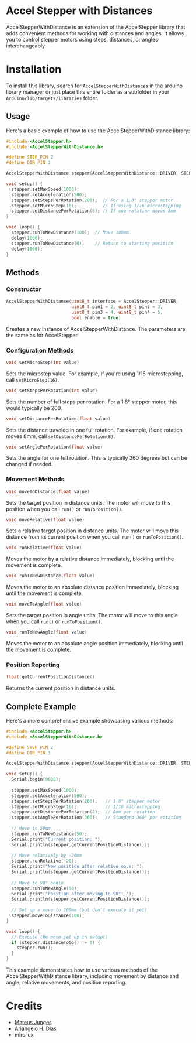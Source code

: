 # Accel Stepper with Distances

AccelStepperWithDistance is an extension of the AccelStepper library that adds convenient methods for working with distances and angles. It allows you to control stepper motors using steps, distances, or angles interchangeably.

# Installation

To install this library, search for `AccelStepperWithDistances` in the arduino library manager or just place this entire folder as a subfolder in your
`Arduino/lib/targets/libraries` folder.


## Usage

Here's a basic example of how to use the AccelStepperWithDistance library:

```cpp
#include <AccelStepper.h>
#include <AccelStepperWithDistance.h>

#define STEP_PIN 2
#define DIR_PIN 3

AccelStepperWithDistance stepper(AccelStepperWithDistance::DRIVER, STEP_PIN, DIR_PIN);

void setup() {
  stepper.setMaxSpeed(1000);
  stepper.setAcceleration(500);
  stepper.setStepsPerRotation(200);  // For a 1.8° stepper motor
  stepper.setMicroStep(16);          // If using 1/16 microstepping
  stepper.setDistancePerRotation(8); // If one rotation moves 8mm
}

void loop() {
  stepper.runToNewDistance(100);  // Move 100mm
  delay(1000);
  stepper.runToNewDistance(0);    // Return to starting position
  delay(1000);
}
```

## Methods

### Constructor

```cpp
AccelStepperWithDistance(uint8_t interface = AccelStepper::DRIVER, 
                         uint8_t pin1 = 2, uint8_t pin2 = 3, 
                         uint8_t pin3 = 4, uint8_t pin4 = 5, 
                         bool enable = true)
```

Creates a new instance of AccelStepperWithDistance. The parameters are the same as for AccelStepper.

### Configuration Methods

```cpp
void setMicroStep(int value)
```
Sets the microstep value. For example, if you're using 1/16 microstepping, call `setMicroStep(16)`.

```cpp
void setStepsPerRotation(int value)
```
Sets the number of full steps per rotation. For a 1.8° stepper motor, this would typically be 200.

```cpp
void setDistancePerRotation(float value)
```
Sets the distance traveled in one full rotation. For example, if one rotation moves 8mm, call `setDistancePerRotation(8)`.

```cpp
void setAnglePerRotation(float value)
```
Sets the angle for one full rotation. This is typically 360 degrees but can be changed if needed.

### Movement Methods

```cpp
void moveToDistance(float value)
```
Sets the target position in distance units. The motor will move to this position when you call `run()` or `runToPosition()`.

```cpp
void moveRelative(float value)
```
Sets a relative target position in distance units. The motor will move this distance from its current position when you call `run()` or `runToPosition()`.

```cpp
void runRelative(float value)
```
Moves the motor by a relative distance immediately, blocking until the movement is complete.

```cpp
void runToNewDistance(float value)
```
Moves the motor to an absolute distance position immediately, blocking until the movement is complete.

```cpp
void moveToAngle(float value)
```
Sets the target position in angle units. The motor will move to this angle when you call `run()` or `runToPosition()`.

```cpp
void runToNewAngle(float value)
```
Moves the motor to an absolute angle position immediately, blocking until the movement is complete.

### Position Reporting

```cpp
float getCurrentPositionDistance()
```
Returns the current position in distance units.

## Complete Example

Here's a more comprehensive example showcasing various methods:

```cpp
#include <AccelStepper.h>
#include <AccelStepperWithDistance.h>

#define STEP_PIN 2
#define DIR_PIN 3

AccelStepperWithDistance stepper(AccelStepperWithDistance::DRIVER, STEP_PIN, DIR_PIN);

void setup() {
  Serial.begin(9600);
  
  stepper.setMaxSpeed(1000);
  stepper.setAcceleration(500);
  stepper.setStepsPerRotation(200);   // 1.8° stepper motor
  stepper.setMicroStep(16);           // 1/16 microstepping
  stepper.setDistancePerRotation(8);  // 8mm per rotation
  stepper.setAnglePerRotation(360);   // Standard 360° per rotation
  
  // Move to 50mm
  stepper.runToNewDistance(50);
  Serial.print("Current position: ");
  Serial.println(stepper.getCurrentPositionDistance());
  
  // Move relatively by -20mm
  stepper.runRelative(-20);
  Serial.print("New position after relative move: ");
  Serial.println(stepper.getCurrentPositionDistance());
  
  // Move to 90° angle
  stepper.runToNewAngle(90);
  Serial.print("Position after moving to 90°: ");
  Serial.println(stepper.getCurrentPositionDistance());
  
  // Set up a move to 100mm (but don't execute it yet)
  stepper.moveToDistance(100);
}

void loop() {
  // Execute the move set up in setup()
  if (stepper.distanceToGo() != 0) {
    stepper.run();
  }
}
```

This example demonstrates how to use various methods of the AccelStepperWithDistance library, including movement by distance and angle, relative movements, and position reporting.


# Credits
- [Mateus Junges][me]
- [Ariangelo H. Dias][ariangelo]
- miro-ux

[me]: https://twitter.com/mateusjungess
[ariangelo]: https://github.com/ariangelo
